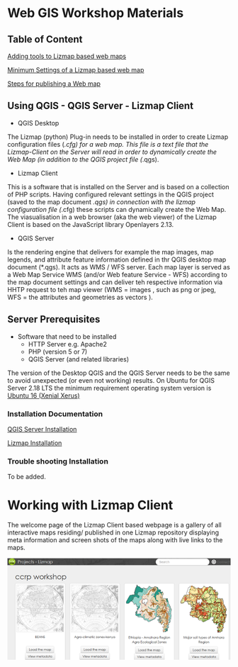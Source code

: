 # Web GIS Workshop Materials

## Table of Content

[Adding tools to Lizmap based web maps](tools.md)

[Minimum Settings of a Lizmap based web map](min_settings.md)

[Steps for publishing a Web map](publishing_map.md)

## Using QGIS - QGIS Server - Lizmap Client

* QGIS Desktop

The Lizmap (python) Plug-in needs to be installed in order to create Lizmap configuration files (*.cfg) for a web map. This file is a text file that the Lizmap-Client on the Server will read in order to dynamically create the Web Map (in addition to the QGIS project file (*.qgs). 

* Lizmap Client

This is a software that is installed on the Server and is based on a collection of PHP scripts. Having configured relevant settings in the QGIS project (saved to the map document *.qgs) in connection with the lizmap configuration file (*.cfg) these scripts can dynamically create the Web Map. The viasualisation in a web browser (aka the web viewer) of the Lizmap Client is based on the JavaScript library Openlayers 2.13.


* QGIS Server

Is the rendering engine that delivers for example the map images, map legends, and attribute feature information defined in thr QGIS desktop map document (*.qgs). It  acts as WMS / WFS server. Each map layer is served as a Web Map Service WMS (and/or Web feature Service - WFS) according to the map document settings and can deliver teh respective information via HHTP request to teh map viewer (WMS = images , such as png or jpeg, WFS = the attributes and geometries as vectors ).


## Server Prerequisites

* Software that need to be installed
   * HTTP Server e.g. Apache2
   * PHP (version 5 or 7)
   * QGIS Server (and related libraries)
   
The version of the Desktop QGIS and the QGIS Server needs to be the same to avoid unexpected (or even not working) results. On Ubuntu for QGIS Server 2.18 LTS the minimum requirement operating system version is [Ubuntu 16 (Xenial Xerus)](http://releases.ubuntu.com/16.04)
 
### Installation Documentation 

[QGIS Server Installation](https://docs.3liz.com/en/install/windows.html#qgis-server-installation)

[Lizmap Installation](https://docs.3liz.com/en/install/windows.html)

### Trouble shooting Installation

To be added.

# Working with Lizmap Client

The welcome page of the Lizmap Client based webpage is a gallery of all interactive maps residing/ published in one Lizmap repository displaying meta information and screen shots of the maps along with live links to the maps.

![Lizmap Web map gallery](/images/lizmap_client_gallery.png)
